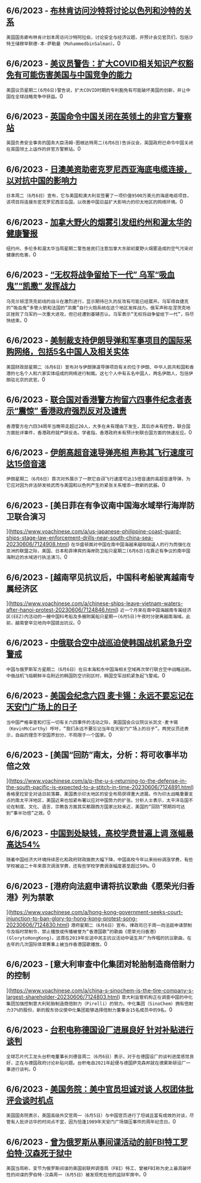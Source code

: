 
  ## 6/6/2023 - [布林肯访问沙特将讨论以色列和沙特的关系](https://www.voachinese.com/a/blinken-to-visit-saudi-arabia-20230606/7125704.html)
 ```美国国务卿布林肯计划本周访问沙特阿拉伯，讨论安全与经济议题，并预计会见官员们，包括沙特王储穆罕默德·本·萨勒曼（MohammedbinSalman）。```0
  ## 6/6/2023 - [美议员警告：扩大COVID相关知识产权豁免有可能伤害美国与中国竞争的能力](https://www.voachinese.com/a/us-lawmakers-warn-covid-trips-waiver-could-harm-competitiveness-with-china-20230606/7125664.html)
 ```美国议员星期二(6月6日)警告说，扩大COVID时期的专利豁免有可能破坏美国的创新，并让中国在全球战略竞争中获益。```0
  ## 6/6/2023 - [英国命令中国关闭在英领土的非官方警察站](https://www.voachinese.com/a/uk-orders-china-to-shut-unofficial-police-stations-on-british-soil-20230606/7125571.html)
 ```英国负责安全事务的国务大臣汤姆·图根达特周二(6月6日)告诉议会，英国政府已命令中国关闭在英国领土上运作的非官方警察站。```0
  ## 6/6/2023 - [日澳美资助密克罗尼西亚海底电缆连接，以对抗中国的影响力](https://www.voachinese.com/a/japan-australia-us-to-fund-undersea-cable-connection-in-micronesia-to-counter-china-s-influence-20230606/7125627.html)
 ```日本周二（6月6日）宣布，它与美国和澳大利亚签署了一项价值9500万美元的海底电缆项目，该项目将连接东密克罗尼西亚岛国，以改善中国日益扩大影响力的印太地区的网络环境。```0
  ## 6/6/2023 - [加拿大野火的烟雾引发纽约州和渥太华的健康警报](https://www.voachinese.com/a/canada-wildfire-smoke-triggers-alarms-20230606/7125591.html)
 ```纽约州、多伦多和渥太华当局星期二警告居民们注意加拿大东部初夏野火烟雾造成的空气污染对健康的危害。```0
  ## 6/6/2023 - [“无权将战争留给下一代”  乌军“吸血鬼”“凯撒” 发挥战力](https://www.voachinese.com/a/ukrainian-soldiers-fire-foreign-supplied-artillery-systems-near-eastern-front-line-20230607/7125623.html)
 ```乌克兰顿涅茨克前线的战斗在激烈进行，显示期待已久的反攻有可能已经展开。乌军得自捷克的“吸血鬼”多管火箭和法国的“凯撒”自行火炮系统在这个地区发挥战力。俄军声称在涅茨克地区挫败了乌军的一次重大进攻，但已经遭到基辅否认。乌军表示“无权将战争留给下一代”，将尽快结束。```0
  ## 6/6/2023 - [美制裁支持伊朗导弹和军事项目的国际采购网络，包括5名中国人及相关实体](https://www.voachinese.com/a/us-china-iran-missile-program-20230606/7125590.html)
 ```美国财政部星期二（6月6日）宣布对与伊朗弹道导弹项目有关的位于伊朗、中华人民共和国和香港的七名个人和六家实体组成的网络进行制裁。这七个人中有五名中国人，两名伊朗人，包括伊朗驻北京的武官。```0
  ## 6/6/2023 - [联合国对香港警方拘留六四事件纪念者表示“震惊” 香港政府强烈反对及谴责](https://www.voachinese.com/a/hong-kong-government-condemns-un-for-criticism-over-detentions-on-june-4-20230606/7125203.html)
 ```香港警方在六四34周年当晚带走超过20人，大多在未有理由下发生，其后亦未有控告，联合国方面批评事件，香港政府就严辞反击。学者指，香港政府未有预计到联合国方面的快速反应。```0
  ## 6/6/2023 - [伊朗高超音速导弹亮相 声称其飞行速度可达15倍音速](https://www.voachinese.com/a/iran-unveils-what-it-calls-a-hypersonic-missile-able-to-beat-air-defenses-060623/7125273.html)
 ```伊朗星期二（6月6日）首次对外展示了一款它自诩飞行速度可达15倍音速的高超音速导弹，为它应对因为非法研发核武而与美国和以色列产生的紧张关系增添一款新的武器。```0
  ## 6/6/2023 - [美日菲在有争议南中国海水域举行海岸防卫联合演习

](https://www.voachinese.com/a/us-japanese-philippine-coast-guard-ships-stage-law-enforcement-drills-near-south-china-sea-20230606/7124908.html)
 ```在华盛顿面对中国在南中国海越来越咄咄逼人的行为而强化在亚洲的联盟之际，美国、日本和菲律宾的海岸防卫船只星期二(6月6日)在靠近有争议的南中国海附近的水域进行执法演习。```0
  ## 6/6/2023 - [越南罕见抗议后，中国科考船驶离越南专属经济区

](https://www.voachinese.com/a/chinese-ships-leave-vietnam-waters-after-hanoi-protest-20230606/7124846.html)
 ```近一个月来在南中国海越南专属经济区(EEZ)内活动的一艘中国科考船及多艘附属船只星期一(6月5日)午夜时分驶离越南海域。此前，越南曾罕见地向中国提出抗议。```0
  ## 6/6/2023 - [中俄联合空中战巡迫使韩国战机紧急升空警戒](https://www.voachinese.com/a/china-russia-launch-joint-air-patrol-alarms-south-korea-20230606/7124838.html)
 ```中国与俄罗斯军方星期二（6月6日）在日本海和东中国海相关空域再次举行联合空中战略巡航。中俄战机飞临朝鲜半岛附近的韩国防空识别区时，韩国空军战机紧急起飞警戒。```0
  ## 6/6/2023 - [美国会纪念六四 麦卡锡：永远不要忘记在天安门广场上的日子](https://www.voachinese.com/a/us-house-speaker-mccarthy-china-tiananmen-34-anniversary-20230605/7124614.html)
 ```当中国严格审查和打压一切有关六四事件的活动之际，美国国会众议院议长凯文·麦卡锡（KevinMcCarthy）呼吁，“我们永远不要忘记当年在天安门广场上的日子”。两党议员还表示，自由的理念不受国界划分，不局限于一个国家。```0
  ## 6/6/2023 - [美国“回防”南太，分析：将可收事半功倍之效



](https://www.voachinese.com/a/p-the-u-s-returning-to-the-defense-in-the-south-pacific-is-expected-to-a-stitch-in-time-20230606/7124891.html)
 ```香格里拉安全对话日前落幕，美国表示印太地区的安全布局获得重大进展。作为印太战略重要支点的南太平洋地区，美国近来也加紧布署以应对中国势力的扩张。分析人士表示，太平洋岛国不论在制度、文化、语言、宗教各方面其实都跟西方国家比较亲近，美国的“回防”预期将可达到“事半功倍”之效。```0
  ## 6/6/2023 - [中国到处缺钱，高校学费普遍上调 涨幅最高达54%](https://www.voachinese.com/a/chinese-universities-raise-tuition-fees-by-as-much-as-54-20230606/7124815.html)
 ```随着中国经济大环境持续恶化和政府财政拨款大幅下降，中国高校今年以来纷纷调涨学费，有些学校被迫二十年来首次调涨学费，还有些学校学费调涨幅度甚至超过50%。```0
  ## 6/6/2023 - [港府向法庭申请将抗议歌曲《愿荣光归香港》列为禁歌

](https://www.voachinese.com/a/hong-kong-government-seeks-court-injunction-to-ban-glory-to-hong-kong-protest-song-20230606/7124830.html)
 ```港府星期二（6月6日）宣布，律政司已于周一向法庭申请禁制令及临时禁制令，禁止播放或传播被誉为“香港国歌”的歌曲《愿荣光归香港》(GlorytoHongKong)。这首在2019年反送中民主抗议活动中诞生并广为传唱的抗议歌曲，在去年的几次国际体育赛事上被当作香港国歌播放。```0
  ## 6/6/2023 - [意大利审查中化集团对轮胎制造商倍耐力的控制

](https://www.voachinese.com/a/china-s-sinochem-is-the-tire-company-s-largest-shareholder-20230606/7124803.html)
 ```意大利监管机构正在调查中国的中化集团加强控制意大利轮胎制造商倍耐力（Pirelli）的努力。中化集团（SinoChem）拥有倍耐力37%的股份，新的股东协议使中化集团能够选择倍耐力董事会15名成员中的9名。```0
  ## 6/6/2023 - [台积电称德国设厂进展良好 针对补贴进行谈判](https://www.voachinese.com/a/tsmc-german-plant-20230606/7124684.html)
 ```全球芯片代工龙头台积电董事长刘德音周二（6月6日）表示，对于在德国设厂的谈判进度感觉良好，正在与德国政府讨论补贴问题。台积电自2021年起便与德国萨克森邦就在德累斯顿设厂一事进行谈判。```0
  ## 6/6/2023 - [美国务院：美中官员坦诚对谈 人权团体批评会谈时机点](https://www.voachinese.com/a/us-chinese-officials-talk-20230606/7124655.html)
 ```美国国务院表示，美国高级外交官周一（6月5日）与中国官员进行了坦诚且富有成效的对谈，尽管有人批评访华的时间点不宜，因为恰逢1989年天安门广场镇压事件的周年纪念日。```0
  ## 6/6/2023 - [曾为俄罗斯从事间谍活动的前FBI特工罗伯特·汉森死于狱中](https://www.voachinese.com/a/robert-hanssen-fbi-agent-who-spied-for-russia-found-dead-in-prison-20230606/7124613.html)
 ```美国当局称，变节为俄罗斯间谍的美国前联邦调查局（FBI）特工、曾被FBI称为史上最具破坏性的间谍的罗伯特·汉森周一（6月5日）被发现死在他的监狱牢房中。```0